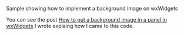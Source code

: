 Sample showing how to implement a background image on wxWidgets

You can see the post [How to put a background image in a panel in wxWidgets](http://blog.plicatibu.com/how-to-put-a-background-image-in-a-panel-in-wxwidgets/) I wrote explaing how I came to this code.
